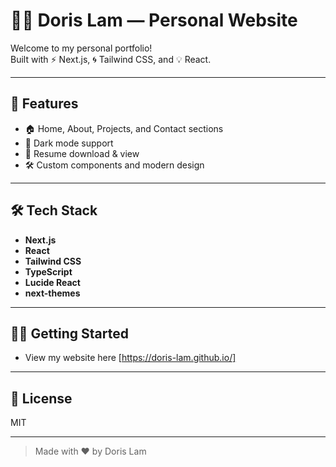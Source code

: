 # 👩‍💻 Doris Lam — Personal Website

Welcome to my personal portfolio!  
Built with ⚡️ Next.js, 🌀 Tailwind CSS, and 💡 React.

---

## 🚀 Features

- 🏠 Home, About, Projects, and Contact sections
- 🎨 Dark mode support
- 📄 Resume download & view
- 🛠️ Custom components and modern design

---

## 🛠️ Tech Stack

- **Next.js**
- **React**
- **Tailwind CSS**
- **TypeScript**
- **Lucide React** 
- **next-themes** 

---

## 🏃‍♀️ Getting Started

- View my website here [https://doris-lam.github.io/]

---

## 📄 License

MIT

---

> Made with ❤️ by Doris Lam
